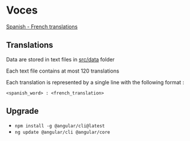# Voces

[Spanish - French translations](https://oliv37.github.io/voces/)

## Translations

Data are stored in text files in [src/data](./src/data) folder

Each text file contains at most 120 translations

Each translation is represented by a single line with the following format :

`<spanish_word> : <french_translation>`

## Upgrade

- `npm install -g @angular/cli@latest`
- `ng update @angular/cli @angular/core`
